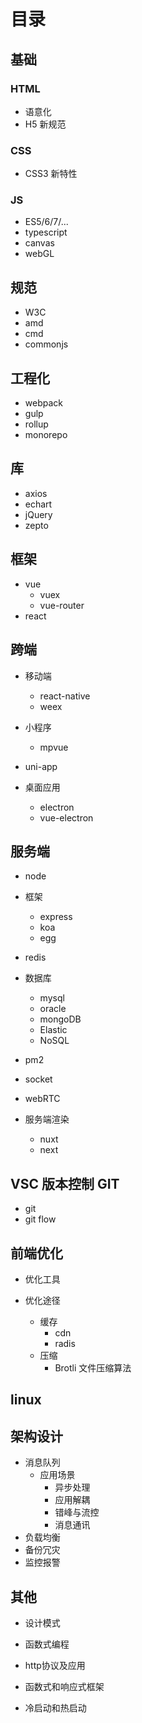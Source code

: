 # 目录

## 基础
### HTML
- 语意化
- H5 新规范

### CSS
- CSS3 新特性

### JS
- ES5/6/7/...
- typescript
- canvas
- webGL

## 规范
- W3C
- amd
- cmd
- commonjs

## 工程化
- webpack
- gulp
- rollup
- monorepo

## 库
- axios
- echart
- jQuery
- zepto

## 框架
- vue
  - vuex
  - vue-router
- react

## 跨端
- 移动端
  - react-native
  - weex

- 小程序
  - mpvue

- uni-app

- 桌面应用
  - electron
  - vue-electron

## 服务端
- node

- 框架
  - express
  - koa
  - egg

- redis

- 数据库
  - mysql
  - oracle
  - mongoDB
  - Elastic
  - NoSQL

- pm2

- socket
- webRTC

- 服务端渲染
  - nuxt
  - next


## VSC 版本控制 GIT
- git
- git flow

## 前端优化
- 优化工具

- 优化途径
  - 缓存
    - cdn
    - radis
  - 压缩
    - Brotli 文件压缩算法

## linux


## 架构设计
- 消息队列
  - 应用场景
    - 异步处理
    - 应用解耦
    - 错峰与流控
    - 消息通讯
- 负载均衡
- 备份冗灾
- 监控报警

## 其他
- 设计模式
- 函数式编程
- http协议及应用

- 函数式和响应式框架

- 冷启动和热启动



